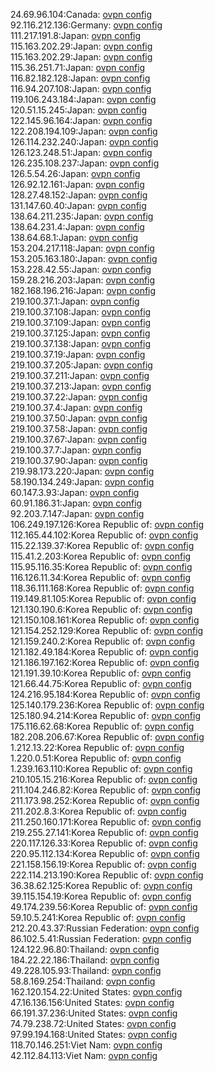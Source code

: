 24.69.96.104:Canada: [ovpn config](vpn/24_69_96_104.ovpn)  
92.116.212.136:Germany: [ovpn config](vpn/92_116_212_136.ovpn)  
111.217.191.8:Japan: [ovpn config](vpn/111_217_191_8.ovpn)  
115.163.202.29:Japan: [ovpn config](vpn/115_163_202_29.ovpn)  
115.163.202.29:Japan: [ovpn config](vpn/115_163_202_29.ovpn)  
115.36.251.71:Japan: [ovpn config](vpn/115_36_251_71.ovpn)  
116.82.182.128:Japan: [ovpn config](vpn/116_82_182_128.ovpn)  
116.94.207.108:Japan: [ovpn config](vpn/116_94_207_108.ovpn)  
119.106.243.184:Japan: [ovpn config](vpn/119_106_243_184.ovpn)  
120.51.15.245:Japan: [ovpn config](vpn/120_51_15_245.ovpn)  
122.145.96.164:Japan: [ovpn config](vpn/122_145_96_164.ovpn)  
122.208.194.109:Japan: [ovpn config](vpn/122_208_194_109.ovpn)  
126.114.232.240:Japan: [ovpn config](vpn/126_114_232_240.ovpn)  
126.123.248.51:Japan: [ovpn config](vpn/126_123_248_51.ovpn)  
126.235.108.237:Japan: [ovpn config](vpn/126_235_108_237.ovpn)  
126.5.54.26:Japan: [ovpn config](vpn/126_5_54_26.ovpn)  
126.92.12.161:Japan: [ovpn config](vpn/126_92_12_161.ovpn)  
128.27.48.152:Japan: [ovpn config](vpn/128_27_48_152.ovpn)  
131.147.60.40:Japan: [ovpn config](vpn/131_147_60_40.ovpn)  
138.64.211.235:Japan: [ovpn config](vpn/138_64_211_235.ovpn)  
138.64.231.4:Japan: [ovpn config](vpn/138_64_231_4.ovpn)  
138.64.68.1:Japan: [ovpn config](vpn/138_64_68_1.ovpn)  
153.204.217.118:Japan: [ovpn config](vpn/153_204_217_118.ovpn)  
153.205.163.180:Japan: [ovpn config](vpn/153_205_163_180.ovpn)  
153.228.42.55:Japan: [ovpn config](vpn/153_228_42_55.ovpn)  
159.28.216.203:Japan: [ovpn config](vpn/159_28_216_203.ovpn)  
182.168.196.216:Japan: [ovpn config](vpn/182_168_196_216.ovpn)  
219.100.37.1:Japan: [ovpn config](vpn/219_100_37_1.ovpn)  
219.100.37.108:Japan: [ovpn config](vpn/219_100_37_108.ovpn)  
219.100.37.109:Japan: [ovpn config](vpn/219_100_37_109.ovpn)  
219.100.37.125:Japan: [ovpn config](vpn/219_100_37_125.ovpn)  
219.100.37.138:Japan: [ovpn config](vpn/219_100_37_138.ovpn)  
219.100.37.19:Japan: [ovpn config](vpn/219_100_37_19.ovpn)  
219.100.37.205:Japan: [ovpn config](vpn/219_100_37_205.ovpn)  
219.100.37.211:Japan: [ovpn config](vpn/219_100_37_211.ovpn)  
219.100.37.213:Japan: [ovpn config](vpn/219_100_37_213.ovpn)  
219.100.37.22:Japan: [ovpn config](vpn/219_100_37_22.ovpn)  
219.100.37.4:Japan: [ovpn config](vpn/219_100_37_4.ovpn)  
219.100.37.50:Japan: [ovpn config](vpn/219_100_37_50.ovpn)  
219.100.37.58:Japan: [ovpn config](vpn/219_100_37_58.ovpn)  
219.100.37.67:Japan: [ovpn config](vpn/219_100_37_67.ovpn)  
219.100.37.7:Japan: [ovpn config](vpn/219_100_37_7.ovpn)  
219.100.37.90:Japan: [ovpn config](vpn/219_100_37_90.ovpn)  
219.98.173.220:Japan: [ovpn config](vpn/219_98_173_220.ovpn)  
58.190.134.249:Japan: [ovpn config](vpn/58_190_134_249.ovpn)  
60.147.3.93:Japan: [ovpn config](vpn/60_147_3_93.ovpn)  
60.91.186.31:Japan: [ovpn config](vpn/60_91_186_31.ovpn)  
92.203.7.147:Japan: [ovpn config](vpn/92_203_7_147.ovpn)  
106.249.197.126:Korea Republic of: [ovpn config](vpn/106_249_197_126.ovpn)  
112.165.44.102:Korea Republic of: [ovpn config](vpn/112_165_44_102.ovpn)  
115.22.139.37:Korea Republic of: [ovpn config](vpn/115_22_139_37.ovpn)  
115.41.2.203:Korea Republic of: [ovpn config](vpn/115_41_2_203.ovpn)  
115.95.116.35:Korea Republic of: [ovpn config](vpn/115_95_116_35.ovpn)  
116.126.11.34:Korea Republic of: [ovpn config](vpn/116_126_11_34.ovpn)  
118.36.111.168:Korea Republic of: [ovpn config](vpn/118_36_111_168.ovpn)  
119.149.81.105:Korea Republic of: [ovpn config](vpn/119_149_81_105.ovpn)  
121.130.190.6:Korea Republic of: [ovpn config](vpn/121_130_190_6.ovpn)  
121.150.108.161:Korea Republic of: [ovpn config](vpn/121_150_108_161.ovpn)  
121.154.252.129:Korea Republic of: [ovpn config](vpn/121_154_252_129.ovpn)  
121.159.240.2:Korea Republic of: [ovpn config](vpn/121_159_240_2.ovpn)  
121.182.49.184:Korea Republic of: [ovpn config](vpn/121_182_49_184.ovpn)  
121.186.197.162:Korea Republic of: [ovpn config](vpn/121_186_197_162.ovpn)  
121.191.39.10:Korea Republic of: [ovpn config](vpn/121_191_39_10.ovpn)  
121.66.44.75:Korea Republic of: [ovpn config](vpn/121_66_44_75.ovpn)  
124.216.95.184:Korea Republic of: [ovpn config](vpn/124_216_95_184.ovpn)  
125.140.179.236:Korea Republic of: [ovpn config](vpn/125_140_179_236.ovpn)  
125.180.94.214:Korea Republic of: [ovpn config](vpn/125_180_94_214.ovpn)  
175.116.62.68:Korea Republic of: [ovpn config](vpn/175_116_62_68.ovpn)  
182.208.206.67:Korea Republic of: [ovpn config](vpn/182_208_206_67.ovpn)  
1.212.13.22:Korea Republic of: [ovpn config](vpn/1_212_13_22.ovpn)  
1.220.0.51:Korea Republic of: [ovpn config](vpn/1_220_0_51.ovpn)  
1.239.163.110:Korea Republic of: [ovpn config](vpn/1_239_163_110.ovpn)  
210.105.15.216:Korea Republic of: [ovpn config](vpn/210_105_15_216.ovpn)  
211.104.246.82:Korea Republic of: [ovpn config](vpn/211_104_246_82.ovpn)  
211.173.98.252:Korea Republic of: [ovpn config](vpn/211_173_98_252.ovpn)  
211.202.8.3:Korea Republic of: [ovpn config](vpn/211_202_8_3.ovpn)  
211.250.160.171:Korea Republic of: [ovpn config](vpn/211_250_160_171.ovpn)  
219.255.27.141:Korea Republic of: [ovpn config](vpn/219_255_27_141.ovpn)  
220.117.126.33:Korea Republic of: [ovpn config](vpn/220_117_126_33.ovpn)  
220.95.112.134:Korea Republic of: [ovpn config](vpn/220_95_112_134.ovpn)  
221.158.156.19:Korea Republic of: [ovpn config](vpn/221_158_156_19.ovpn)  
222.114.213.190:Korea Republic of: [ovpn config](vpn/222_114_213_190.ovpn)  
36.38.62.125:Korea Republic of: [ovpn config](vpn/36_38_62_125.ovpn)  
39.115.154.19:Korea Republic of: [ovpn config](vpn/39_115_154_19.ovpn)  
49.174.239.56:Korea Republic of: [ovpn config](vpn/49_174_239_56.ovpn)  
59.10.5.241:Korea Republic of: [ovpn config](vpn/59_10_5_241.ovpn)  
212.20.43.37:Russian Federation: [ovpn config](vpn/212_20_43_37.ovpn)  
86.102.5.41:Russian Federation: [ovpn config](vpn/86_102_5_41.ovpn)  
124.122.96.80:Thailand: [ovpn config](vpn/124_122_96_80.ovpn)  
184.22.22.186:Thailand: [ovpn config](vpn/184_22_22_186.ovpn)  
49.228.105.93:Thailand: [ovpn config](vpn/49_228_105_93.ovpn)  
58.8.169.254:Thailand: [ovpn config](vpn/58_8_169_254.ovpn)  
162.120.154.22:United States: [ovpn config](vpn/162_120_154_22.ovpn)  
47.16.136.156:United States: [ovpn config](vpn/47_16_136_156.ovpn)  
66.191.37.236:United States: [ovpn config](vpn/66_191_37_236.ovpn)  
74.79.238.72:United States: [ovpn config](vpn/74_79_238_72.ovpn)  
97.99.194.168:United States: [ovpn config](vpn/97_99_194_168.ovpn)  
118.70.146.251:Viet Nam: [ovpn config](vpn/118_70_146_251.ovpn)  
42.112.84.113:Viet Nam: [ovpn config](vpn/42_112_84_113.ovpn)  
